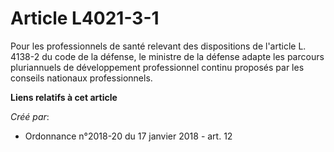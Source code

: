 # Article L4021-3-1

Pour les professionnels de santé relevant des dispositions de l'article L. 4138-2 du code de la défense, le ministre de la
défense adapte les parcours pluriannuels de développement professionnel continu proposés par les conseils nationaux
professionnels.

**Liens relatifs à cet article**

_Créé par_:

  - Ordonnance n°2018-20 du 17 janvier 2018 - art. 12
